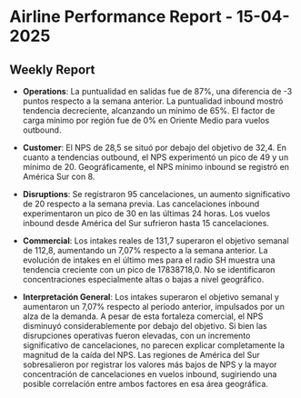 # Airline Performance Report - 15-04-2025

## Weekly Report

- **Operations**: La puntualidad en salidas fue de 87%, una diferencia de -3 puntos respecto a la semana anterior. La puntualidad inbound mostró tendencia decreciente, alcanzando un mínimo de 65%. El factor de carga mínimo por región fue de 0% en Oriente Medio para vuelos outbound.

- **Customer**: El NPS de 28,5 se situó por debajo del objetivo de 32,4. En cuanto a tendencias outbound, el NPS experimentó un pico de 49 y un mínimo de 20. Geográficamente, el NPS mínimo inbound se registró en América Sur con 8.

- **Disruptions**: Se registraron 95 cancelaciones, un aumento significativo de 20 respecto a la semana previa. Las cancelaciones inbound experimentaron un pico de 30 en las últimas 24 horas. Los vuelos inbound desde América del Sur sufrieron hasta 15 cancelaciones.

- **Commercial**: Los intakes reales de 131,7 superaron el objetivo semanal de 112,8, aumentando un 7,07% respecto a la semana anterior. La evolución de intakes en el último mes para el radio SH muestra una tendencia creciente con un pico de 17838718,0. No se identificaron concentraciones especialmente altas o bajas a nivel geográfico.

- **Interpretación General**: Los intakes superaron el objetivo semanal y aumentaron un 7,07% respecto al periodo anterior, impulsados por un alza de la demanda. A pesar de esta fortaleza comercial, el NPS disminuyó considerablemente por debajo del objetivo. Si bien las disrupciones operativas fueron elevadas, con un incremento significativo de cancelaciones, no parecen explicar completamente la magnitud de la caída del NPS. Las regiones de América del Sur sobresalieron por registrar los valores más bajos de NPS y la mayor concentración de cancelaciones en vuelos inbound, sugiriendo una posible correlación entre ambos factores en esa área geográfica.

